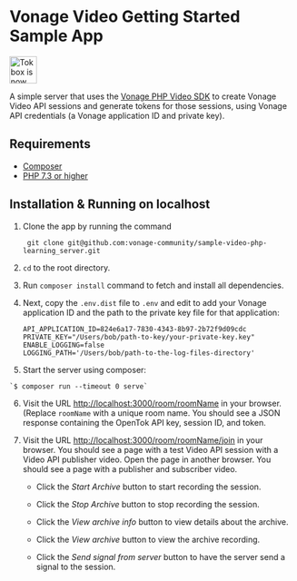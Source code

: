 # Vonage Video Getting Started Sample App

<img src="https://assets.tokbox.com/img/vonage/Vonage_VideoAPI_black.svg" height="48px" alt="Tokbox is now known as Vonage" />

A simple server that uses the [Vonage PHP Video SDK](https://github.com/Vonage/vonage-php-sdk-video)
to create Vonage Video API sessions and generate tokens for those sessions, using Vonage API credentials
(a Vonage application ID and private key).

## Requirements

- [Composer](https://getcomposer.org/)
- [PHP 7.3 or higher](https://php.net)

## Installation & Running on localhost

  1. Clone the app by running the command
  
          git clone git@github.com:vonage-community/sample-video-php-learning_server.git

  2. `cd` to the root directory.

  3. Run `composer install` command to fetch and install all dependencies.

  4. Next, copy the `.env.dist` file to `.env` and edit to add your Vonage application ID and the
     path to the private key file for that application:

      ```
      API_APPLICATION_ID=824e6a17-7830-4343-8b97-2b72f9d09cdc
      PRIVATE_KEY="/Users/bob/path-to-key/your-private-key.key"
      ENABLE_LOGGING=false
      LOGGING_PATH='/Users/bob/path-to-the-log-files-directory'
      ```

   5. Start the server using composer:

    `$ composer run --timeout 0 serve`

  6. Visit the URL <http://localhost:3000/room/roomName> in your browser. (Replace `roomName` with a unique
     room name. You should see a JSON response containing the OpenTok API key, session ID, and token.

  7. Visit the URL <http://localhost:3000/room/roomName/join> in your browser. You should see a page with
     a test Video API session with a Video API publisher video. Open the page in another browser.
     You should see a page with a publisher and subscriber video.
     
     * Click the *Start Archive* button to start recording the session.

     * Click the *Stop Archive* button to stop recording the session.

     * Click the *View archive info* button to view details about the archive.

     * Click the *View archive* button to view the archive recording.

     * Click the *Send signal from server* button to have the server send a signal to the session.
